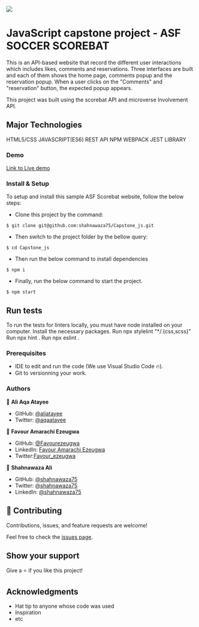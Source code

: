![](https://img.shields.io/badge/Microverse-blueviolet)

# JavaScript capstone project - ASF SOCCER SCOREBAT

This is an API-based website that record the different user interactions which includes likes, comments and reservations. Three interfaces are built and each of them shows the home page, comments popup and the reservation popup. When a user clicks on the "Comments" and "reservation" button, the expected popup appears.

This project was built using the scorebat API and microverse Involvement API.

## Major Technologies

HTML5/CSS
JAVASCRIPT(ES6)
REST API
NPM
WEBPACK
JEST LIBRARY

### Demo

[Link to Live demo]()

### Install & Setup

To setup and install this sample ASF Scorebat website, follow the below steps:

- Clone this project by the command:

```
$ git clone git@github.com:shahnawaza75/Capstone_js.git
```

- Then switch to the project folder by the bellow query:

```
$ cd Capstone_js
```

- Then run the below command to install dependencies

```
$ npm i
```

- Finally, run the below command to start the project.

```
$ npm start
```

## Run tests

To run the tests for linters locally, you must have node installed on your computer. Install the necessary packages. Run npx stylelint "\*/.{css,scss}" Run npx hint . Run npx eslint .

### Prerequisites

- IDE to edit and run the code (We use Visual Studio Code 🔥).
- Git to versionning your work.

### Authors

👤 **Ali Aqa Atayee**

- GitHub: [@aliatayee](https://github.com/aliatayee)
- Twitter: [@aqaatayee](https://twitter.com/aqaatayee)

👤 **Favour Amarachi Ezeugwa**

- GitHub: [@Favourezeugwa](https://github.com/Favourezeugwa)
- LinkedIn: [Favour Amarachi Ezeugwa](https://www.linkedin.com/in/favour-amarachi-ezeugwa-a5bb31149/)
- Twitter:[Favour_ezeugwa](https://twitter.com/Favour_ezeugwa)

👤 **Shahnawaza Ali**

- GitHub: [@shahnawaza75](https://github.com/shahnawaza75)
- Twitter: [@shahnawaza75](https://twitter.com/shahnawaza75)
- LinkedIn: [@shahnawaza75](https://www.linkedin.com/in/shahnawaz-ali-a24b72204)

## 🤝 Contributing

Contributions, issues, and feature requests are welcome!

Feel free to check the [issues page](../../issues/).

## Show your support

Give a ⭐️ if you like this project!

## Acknowledgments

- Hat tip to anyone whose code was used
- Inspiration
- etc
